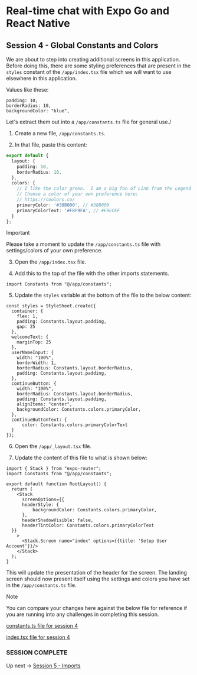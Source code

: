 # Real-time chat with Expo Go and React Native
## Session 4 - Global Constants and Colors

We are about to step into creating additional screens in this application.  Before doing this, there are some styling preferences that are present in the `styles` constant of the `/app/index.tsx` file which we will want to use elsewhere in this application.

Values like these:
```tsx
padding: 10,
borderRadius: 10,
backgroundColor: "blue",
```

Let's extract them out into a `/app/constants.ts` file for general use./

1. Create a new file, `/app/constants.ts`.

2. In that file, paste this content:
```ts
export default {
  layout: {
    padding: 10,
    borderRadius: 10,
  },
  colors: {
    // I like the color green.  I am a big fan of Link from the Legend of Zelda.
    // Choose a color of your own preference here:
    // https://coolors.co/
    primaryColor: '#38B000', // #38B000
    primaryColorText: '#F8F9FA', // #E9ECEF
  }
};
```

> [!IMPORTANT]  
> Please take a moment to update the `/app/constants.ts` file with settings/colors of your own preference.

3. Open the `/app/index.tsx` file.

4. Add this to the top of the file with the other imports statements.
```tsx
import Constants from "@/app/constants";
```

5. Update the `styles` variable at the bottom of the file to the below content:
```tsx
const styles = StyleSheet.create({
  container: {
    flex: 1,
    padding: Constants.layout.padding,
    gap: 25
  },
  welcomeText: {
    marginTop: 25
  },
  userNameInput: {
    width: "100%",
    borderWidth: 1,
    borderRadius: Constants.layout.borderRadius,
    padding: Constants.layout.padding,
  },
  continueButton: {
    width: "100%",
    borderRadius: Constants.layout.borderRadius,
    padding: Constants.layout.padding,
    alignItems: "center",
    backgroundColor: Constants.colors.primaryColor,
  },
  continueButtonText: {
      color: Constants.colors.primaryColorText
  }
});
```

6. Open the `/app/_layout.tsx` file.

7. Update the content of this file to what is shown below:
```tsx
import { Stack } from "expo-router";
import Constants from "@/app/constants";

export default function RootLayout() {
  return (
    <Stack 
      screenOptions={{
      headerStyle: {
          backgroundColor: Constants.colors.primaryColor,
      },
      headerShadowVisible: false,
      headerTintColor: Constants.colors.primaryColorText
  }}
    >
      <Stack.Screen name="index" options={{title: 'Setup User Account'}}/>
    </Stack>
  );
}
```
This will update the presentation of the header for the screen.
The landing screen should now present itself using the settings and colors you have set in the `/app/constants.ts` file.

> [!NOTE] 
> You can compare your changes here against the below file for reference if you are running into any challenges in completing this session.
>
> [constants.ts file for session 4](https://github.com/cah-john-ryan/expo-go-real-time-chat/blob/session-4-global-constants/expo-go-real-time-chat/app/constants.ts)
>
> [index.tsx file for session 4](https://github.com/cah-john-ryan/expo-go-real-time-chat/blob/session-4-global-constants/expo-go-real-time-chat/app/index.tsx)

### SESSION COMPLETE

Up next -> [Session 5 - Imports](session-5-imports.md)
